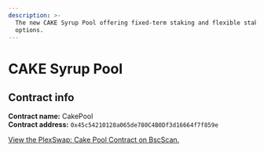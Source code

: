 ```yaml
---
description: >-
  The new CAKE Syrup Pool offering fixed-term staking and flexible staking
  options.
---
```


# CAKE Syrup Pool

## Contract info

**Contract name:** CakePool\
**Contract address:** `0x45c54210128a065de780C4B0Df3d16664f7f859e`

[View the PlexSwap: Cake Pool Contract on BscScan.](https://bscscan.com/address/0x45c54210128a065de780C4B0Df3d16664f7f859e)
